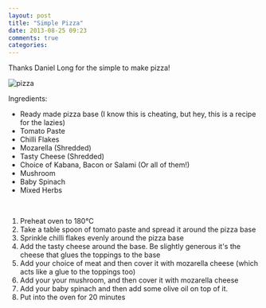 ```yaml
---
layout: post
title: "Simple Pizza"
date: 2013-08-25 09:23
comments: true
categories: 
---
```


Thanks Daniel Long for the simple to make pizza!

<img src="http://farm4.staticflickr.com/3689/9452976193_8b90c61e6d.jpg" alt="pizza" />

Ingredients:

* Ready made pizza base (I know this is cheating, but hey, this is a recipe for the lazies)
* Tomato Paste
* Chilli Flakes
* Mozarella (Shredded)
* Tasty Cheese (Shredded)
* Choice of Kabana, Bacon or Salami (Or all of them!)
* Mushroom
* Baby Spinach
* Mixed Herbs
<br/>

1. Preheat oven to 180°C
2. Take a table spoon of tomato paste and spread it around the pizza base
3. Sprinkle chilli flakes evenly around the pizza base
4. Add the tasty cheese around the base. Be slightly generous it's the cheese that glues the toppings to the base
5. Add your choice of meat and then cover it with mozarella cheese (which acts like a glue to the toppings too)
6. Add your your mushroom, and then cover it with mozarella cheese
7. Add your baby spinach and then add some olive oil on top of it.
8. Put into the oven for 20 minutes
